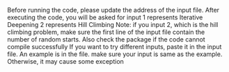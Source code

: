 Before running the code, please update the address of
the input file.
After executing the code, you will be asked for input
1 represents Iterative Deepening
2 represents Hill Climbing
Note: if you input 2, which is the hill climbing problem,
make sure the first line of the input file contain 
the number of random starts.
Also check the package if the code cannot compile successfully
If you want to try different inputs, paste it in the 
input file. An example is in the file. make sure
your input is same as the example. Otherwise, it may 
cause some exception
